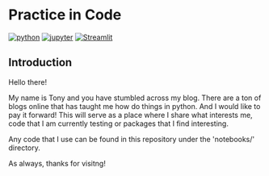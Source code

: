 # Practice in Code
[![python](https://img.shields.io/badge/Python-3.11-3776AB.svg?style=flat&logo=python&logoColor=white)](https://www.python.org)
[![jupyter](https://img.shields.io/badge/Jupyter-Notebook-F37626.svg?style=flat&logo=Jupyter)](https://docs.jupyter.org/en/latest/)
[![Streamlit](https://img.shields.io/badge/Streamlit-1.28.1-FF4B4B.svg?style=flat&logo=Streamlit&logoColor=white)](https://py50-app.streamlit.app)
## Introduction
Hello there! 

My name is Tony and you have stumbled across my blog. There are a ton of blogs online that has taught me how do things 
in python. And I would like to pay it forward! This will serve as a place where I share what interests me, code that I 
am currently testing or packages that I find interesting. 

Any code that I use can be found in this repository under the 'notebooks/' directory. 

As always, thanks for visitng! 
